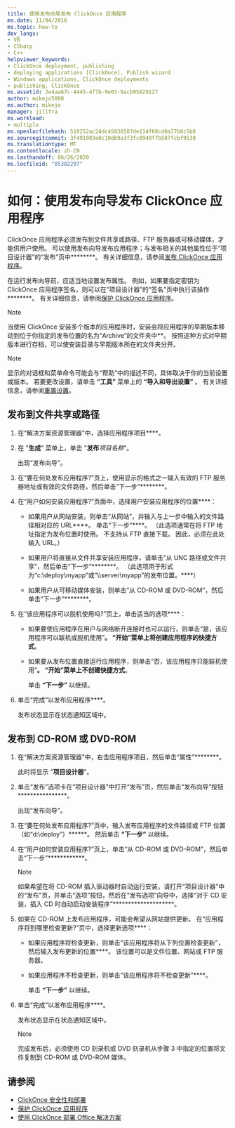 ```yaml
---
title: 使用发布向导发布 ClickOnce 应用程序
ms.date: 11/04/2016
ms.topic: how-to
dev_langs:
- VB
- CSharp
- C++
helpviewer_keywords:
- ClickOnce deployment, publishing
- deploying applications [ClickOnce], Publish wizard
- Windows applications, ClickOnce deployments
- publishing, ClickOnce
ms.assetid: 2e4aa67c-4445-4f7b-9e03-9acb95829127
author: mikejo5000
ms.author: mikejo
manager: jillfra
ms.workload:
- multiple
ms.openlocfilehash: 518252ac24dc45036587de114f68cd0a77b8c5b8
ms.sourcegitcommit: 3f491903e0c10db9a3f3fc0940f7b587fcbf9530
ms.translationtype: MT
ms.contentlocale: zh-CN
ms.lasthandoff: 06/26/2020
ms.locfileid: "85382297"
---
```

# <a name="how-to-publish-a-clickonce-application-using-the-publish-wizard"></a>如何：使用发布向导发布 ClickOnce 应用程序
ClickOnce 应用程序必须发布到文件共享或路径、FTP 服务器或可移动媒体，才能供用户使用。 可以使用发布向导发布应用程序；与发布相关的其他属性位于“项目设计器”的“发布”页中********。 有关详细信息，请参阅[发布 ClickOnce 应用程序](../deployment/publishing-clickonce-applications.md)。

在运行发布向导前，应适当地设置发布属性。 例如，如果要指定密钥为 ClickOnce 应用程序签名，则可以在“项目设计器”的“签名”页中执行该操作********。 有关详细信息，请参阅[保护 ClickOnce 应用程序](../deployment/securing-clickonce-applications.md)。

> [!NOTE]
> 当使用 ClickOnce 安装多个版本的应用程序时，安装会将应用程序的早期版本移动到位于你指定的发布位置的名为“Archive”的文件夹中**。 按照这种方式对早期版本进行存档，可以使安装目录与早期版本所在的文件夹分开。

> [!NOTE]
> 显示的对话框和菜单命令可能会与“帮助”中的描述不同，具体取决于你的当前设置或版本。 若要更改设置，请单击 **“工具”** 菜单上的 **“导入和导出设置”** 。 有关详细信息，请参阅[重置设置](../ide/environment-settings.md#reset-settings)。

## <a name="to-publish-to-a-file-share-or-path"></a>发布到文件共享或路径

1. 在“解决方案资源管理器”中，选择应用程序项目****。

2. 在 "**生成**" 菜单上，单击 "**发布***项目名称*"。

    出现“发布向导”。

3. 在“要在何处发布应用程序?”页上，使用显示的格式之一输入有效的 FTP 服务器地址或有效的文件路径，然后单击“下一步”********。

4. 在“用户如何安装应用程序?”页面中，选择用户安装应用程序的位置****：

   - 如果用户从网站安装，则单击“从网站”，并输入与上一步中输入的文件路径相对应的 URL****。 单击“下一步”****。 （此选项通常在将 FTP 地址指定为发布位置时使用。 不支持从 FTP 直接下载。 因此，必须在此处输入 URL。）

   - 如果用户将直接从文件共享安装应用程序，请单击“从 UNC 路径或文件共享”，然后单击“下一步”********。 （此选项用于形式为“c:\deploy\myapp”或“\\\server\myapp”的发布位置。****）

   - 如果用户从可移动媒体安装，则单击“从 CD-ROM 或 DVD-ROM”，然后单击“下一步”********。

5. 在“该应用程序可以脱机使用吗?”页上，单击适当的选项****：

   - 如果要使应用程序在用户与网络断开连接时也可以运行，则单击“是，该应用程序可以联机或脱机使用”****。 “开始”菜单上将创建应用程序的快捷方式****。

   - 如果要从发布位置直接运行应用程序，则单击“否，该应用程序只能联机使用”****。 “开始”菜单上不创建快捷方式****。

     单击 **“下一步”** 以继续。

6. 单击“完成”以发布应用程序****。

    发布状态显示在状态通知区域中。

## <a name="to-publish-to-a-cd-rom-or-dvd-rom"></a>发布到 CD-ROM 或 DVD-ROM

1. 在“解决方案资源管理器”中，右击应用程序项目，然后单击“属性”********。

    此时将显示 "**项目设计器**"。

2. 单击“发布”选项卡在“项目设计器”中打开“发布”页，然后单击“发布向导”按钮****************。

    出现“发布向导”。

3. 在“要在何处发布应用程序?”页中，输入发布应用程序的文件路径或 FTP 位置（如“d:\deploy”）******。 然后单击 **“下一步”** 以继续。

4. 在“用户如何安装应用程序?”页上，单击“从 CD-ROM 或 DVD-ROM”，然后单击“下一步”************。

   > [!NOTE]
   > 如果希望在将 CD-ROM 插入驱动器时自动运行安装，请打开“项目设计器”中的“发布”页，并单击“选项”按钮，然后在“发布选项”向导中，选择“对于 CD 安装，插入 CD 时自动启动安装程序”********************。

5. 如果在 CD-ROM 上发布应用程序，可能会希望从网站提供更新。 在“应用程序将到哪里检查更新?”页中，选择更新选项****：

   - 如果应用程序将检查更新，则单击“该应用程序将从下列位置检查更新”，然后输入发布更新的位置****。 该位置可以是文件位置、网站或 FTP 服务器。

   - 如果应用程序不检查更新，则单击“该应用程序将不检查更新”****。

     单击 **“下一步”** 以继续。

6. 单击“完成”以发布应用程序****。

    发布状态显示在状态通知区域中。

   > [!NOTE]
   > 完成发布后，必须使用 CD 刻录机或 DVD 刻录机从步骤 3 中指定的位置将文件复制到 CD-ROM 或 DVD-ROM 媒体。

## <a name="see-also"></a>请参阅

- [ClickOnce 安全性和部署](../deployment/clickonce-security-and-deployment.md)
- [保护 ClickOnce 应用程序](../deployment/securing-clickonce-applications.md)
- [使用 ClickOnce 部署 Office 解决方案](../vsto/deploying-an-office-solution-by-using-clickonce.md)